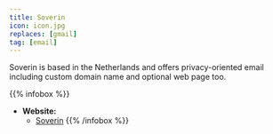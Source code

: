 ```yaml
---
title: Soverin
icon: icon.jpg
replaces: [gmail]
tag: [email]
---
```


Soverin is based in the Netherlands and offers privacy-oriented email including custom domain name and optional web page too.

{{% infobox %}}
- **Website:** 
    - [Soverin](https://soverin.net/)
{{% /infobox %}}